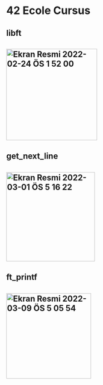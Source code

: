 # 42 Ecole Cursus
<h2>libft<h2>
  <img width="241" alt="Ekran Resmi 2022-02-24 ÖS 1 52 00" src="https://user-images.githubusercontent.com/84662757/155510982-df21642d-6847-4530-8290-b6f94c2ed9d9.png">
<h2>get_next_line<h2>
  <img width="235" alt="Ekran Resmi 2022-03-01 ÖS 5 16 22" src="https://user-images.githubusercontent.com/84662757/156185519-5c4c5298-67cc-480d-8fcb-c437f17d24b4.png">
<h2>ft_printf<h2>
  <img width="225" alt="Ekran Resmi 2022-03-09 ÖS 5 05 54" src="https://user-images.githubusercontent.com/84662757/157457608-73c59895-fd31-482c-8333-6a0ca7061872.png">
